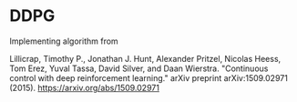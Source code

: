 # DDPG

Implementing algorithm from 

Lillicrap, Timothy P., Jonathan J. Hunt, Alexander Pritzel, Nicolas Heess, Tom Erez, Yuval Tassa, David Silver, and Daan Wierstra. "Continuous control with deep reinforcement learning." arXiv preprint arXiv:1509.02971 (2015).
https://arxiv.org/abs/1509.02971
